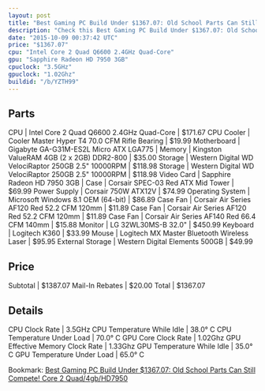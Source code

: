 ```yaml
---
layout: post
title: "Best Gaming PC Build Under $1367.07: Old School Parts Can Still Compete! Core 2 Quad/4gb/HD7950 "
description: "Check this Best Gaming PC Build Under $1367.07: Old School Parts Can Still Compete! Core 2 Quad/4gb/HD7950 . CPU: Intel Core 2 Quad Q6600 2.4GHz Quad-Core, CPU Cooler: Coo"
date: "2015-10-09 00:37:42 UTC"
price: "$1367.07"
cpu: "Intel Core 2 Quad Q6600 2.4GHz Quad-Core"
gpu: "Sapphire Radeon HD 7950 3GB"
cpuclock: "3.5GHz"
gpuclock: "1.02Ghz"
buildid: "/b/YZTH99"
---
```


## Parts

CPU | Intel Core 2 Quad Q6600 2.4GHz Quad-Core | $171.67
CPU Cooler | Cooler Master Hyper T4 70.0 CFM Rifle Bearing | $19.99
Motherboard | Gigabyte GA-G31M-ES2L Micro ATX LGA775 | 
Memory | Kingston ValueRAM 4GB (2 x 2GB) DDR2-800 | $35.00
Storage | Western Digital WD VelociRaptor 250GB 2.5" 10000RPM | $118.98
Storage | Western Digital WD VelociRaptor 250GB 2.5" 10000RPM | $118.98
Video Card | Sapphire Radeon HD 7950 3GB | 
Case | Corsair SPEC-03 Red ATX Mid Tower | $69.99
Power Supply | Corsair 750W ATX12V | $74.99
Operating System | Microsoft Windows 8.1 OEM (64-bit) | $86.89
Case Fan | Corsair Air Series AF120 Red 52.2 CFM 120mm | $11.89
Case Fan | Corsair Air Series AF120 Red 52.2 CFM 120mm | $11.89
Case Fan | Corsair Air Series AF140 Red 66.4 CFM 140mm | $15.88
Monitor | LG 32WL30MS-B 32.0" | $450.99
Keyboard | Logitech K360 | $33.99
Mouse | Logitech MX Master Bluetooth Wireless Laser | $95.95
External Storage | Western Digital Elements 500GB | $49.99

## Price

Subtotal | $1387.07
Mail-In Rebates | $20.00
Total | $1367.07

## Details

CPU Clock Rate | 3.5GHz
CPU Temperature While Idle | 38.0° C
CPU Temperature Under Load | 70.0° C
GPU Core Clock Rate | 1.02Ghz
GPU Effective Memory Clock Rate | 1.33Ghz
GPU Temperature While Idle | 35.0° C
GPU Temperature Under Load | 65.0° C

Bookmark: [Best Gaming PC Build Under $1367.07: Old School Parts Can Still Compete! Core 2 Quad/4gb/HD7950 ](http://pcbuilders.github.io/2015/10/09/best-gaming-pc-build-under-1367-dollars-dot-07-old-school-parts-can-still-compete-core-2-quad-slash-4gb-slash-hd7950/)